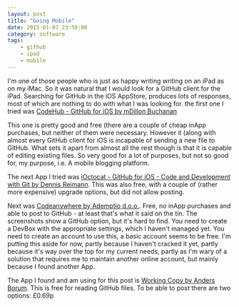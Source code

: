 ```yaml
---
layout: post
title: "Going Mobile"
date: 2015-01-07 23:50:00 
category: software
tags: 
    - github
    - ipad
    - mobile
---
```

I'm one of those people who is just as happy writing writing on an iPad as on my iMac.  So it was natural that I would look for a GitHub client for the iPad.  Searching for GitHub in the iOS AppStore, produces lots of responses, most of which are nothing to do with what I was looking for.  the first one I tried was [CodeHub - GitHub for iOS by mDillon Buchanan](https://appsto.re/gb/93PjQ.i)

This one is pretty good and free (there are a couple of cheap inApp purchases, but neither of them were necessary.  However it (along with almost every GitHub client for iOS is incapable of sending a new file to GitHub.  What sets it apart from almost all the rest though is that it is capable of editing existing files.  So very good for a lot of purposes, but not so good for, my purpose, i.e. A mobile blogging platform.

The next App I tried was [iOctocat - GitHub for iOS - Code and Development with Git by Dennis Reimann](https://appsto.re/gb/Z9E6N.i).  This was also free, with a couple of (rather more expensive) upgrade options, but did not allow posting.  

Next was [Codeanywhere by Ademptio d.o.o.](https://appsto.re/gb/VdbcA.i).  Free, no inApp purchases and able to post to GitHub - at least that's what it said on the tin.  The screenshots show a GitHub option, but it's hard to find.  You need to create a DevBox with the appropriate settings, which I haven't managed yet.  You need to create an account to use this, a basic account seems to be free.  I'm putting this aside for now, partly because I haven't cracked it yet, partly because it's way over the top for my current needs, partly as I'm wary of a solution that requires me to maintain another online account, but mainly because I found another App.

The App I found and am using for this post is [Working Copy by Anders Borum](https://appsto.re/gb/xONC1.i).  This is free for reading GitHub files.  To be able to post there are two options: £0.69p

